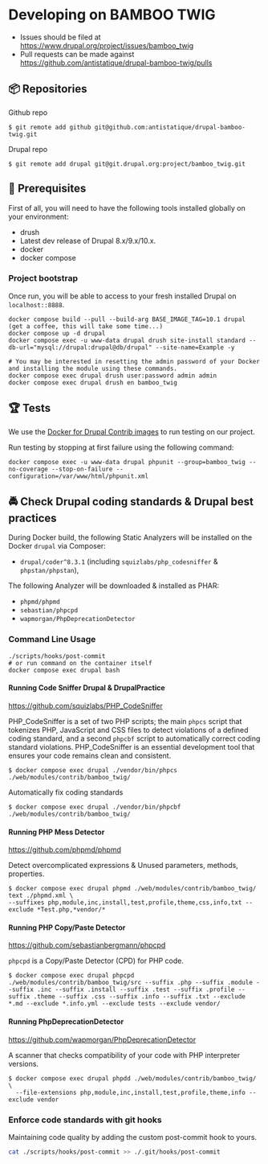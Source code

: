 # Developing on BAMBOO TWIG

* Issues should be filed at
https://www.drupal.org/project/issues/bamboo_twig
* Pull requests can be made against
https://github.com/antistatique/drupal-bamboo-twig/pulls

## 📦 Repositories

Github repo

  ```
  $ git remote add github git@github.com:antistatique/drupal-bamboo-twig.git
  ```

Drupal repo

  ```
  $ git remote add drupal git@git.drupal.org:project/bamboo_twig.git
  ```

## 🔧 Prerequisites

First of all, you will need to have the following tools installed
globally on your environment:

  * drush
  * Latest dev release of Drupal 8.x/9.x/10.x.
  * docker
  * docker compose

### Project bootstrap

Once run, you will be able to access to your fresh installed Drupal on `localhost::8888`.

    docker compose build --pull --build-arg BASE_IMAGE_TAG=10.1 drupal
    (get a coffee, this will take some time...)
    docker compose up -d drupal
    docker compose exec -u www-data drupal drush site-install standard --db-url="mysql://drupal:drupal@db/drupal" --site-name=Example -y

    # You may be interested in resetting the admin password of your Docker and installing the module using these commands.
    docker compose exec drupal drush user:password admin admin
    docker compose exec drupal drush en bamboo_twig

## 🏆 Tests

We use the [Docker for Drupal Contrib images](https://hub.docker.com/r/wengerk/drupal-for-contrib) to run testing on our project.

Run testing by stopping at first failure using the following command:

    docker compose exec -u www-data drupal phpunit --group=bamboo_twig --no-coverage --stop-on-failure --configuration=/var/www/html/phpunit.xml

## 🚔 Check Drupal coding standards & Drupal best practices

During Docker build, the following Static Analyzers will be installed on the Docker `drupal` via Composer:

- `drupal/coder^8.3.1`  (including `squizlabs/php_codesniffer` & `phpstan/phpstan`),

The following Analyzer will be downloaded & installed as PHAR:

- `phpmd/phpmd`
- `sebastian/phpcpd`
- `wapmorgan/PhpDeprecationDetector`

### Command Line Usage

    ./scripts/hooks/post-commit
    # or run command on the container itself
    docker compose exec drupal bash

#### Running Code Sniffer Drupal & DrupalPractice

https://github.com/squizlabs/PHP_CodeSniffer

PHP_CodeSniffer is a set of two PHP scripts; the main `phpcs` script that tokenizes PHP, JavaScript and CSS files to
detect violations of a defined coding standard, and a second `phpcbf` script to automatically correct coding standard
violations.
PHP_CodeSniffer is an essential development tool that ensures your code remains clean and consistent.

  ```
  $ docker compose exec drupal ./vendor/bin/phpcs ./web/modules/contrib/bamboo_twig/
  ```

Automatically fix coding standards

  ```
  $ docker compose exec drupal ./vendor/bin/phpcbf ./web/modules/contrib/bamboo_twig/
  ```

#### Running PHP Mess Detector

https://github.com/phpmd/phpmd

Detect overcomplicated expressions & Unused parameters, methods, properties.

  ```
  $ docker compose exec drupal phpmd ./web/modules/contrib/bamboo_twig/ text ./phpmd.xml \
  --suffixes php,module,inc,install,test,profile,theme,css,info,txt --exclude *Test.php,*vendor/*
  ```

#### Running PHP Copy/Paste Detector

https://github.com/sebastianbergmann/phpcpd

`phpcpd` is a Copy/Paste Detector (CPD) for PHP code.

  ```
  $ docker compose exec drupal phpcpd ./web/modules/contrib/bamboo_twig/src --suffix .php --suffix .module --suffix .inc --suffix .install --suffix .test --suffix .profile --suffix .theme --suffix .css --suffix .info --suffix .txt --exclude *.md --exclude *.info.yml --exclude tests --exclude vendor/
  ```

#### Running PhpDeprecationDetector

https://github.com/wapmorgan/PhpDeprecationDetector

A scanner that checks compatibility of your code with PHP interpreter versions.

  ```
  $ docker compose exec drupal phpdd ./web/modules/contrib/bamboo_twig/ \
    --file-extensions php,module,inc,install,test,profile,theme,info --exclude vendor
  ```

### Enforce code standards with git hooks

Maintaining code quality by adding the custom post-commit hook to yours.

  ```bash
  cat ./scripts/hooks/post-commit >> ./.git/hooks/post-commit
  ```
